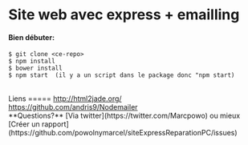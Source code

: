 Site web avec express + emailling
=====

#### Bien débuter:
```
$ git clone <ce-repo>
$ npm install
$ bower install
$ npm start  (il y a un script dans le package donc "npm start)
```
<br>
Liens
=====
<a href="http://html2jade.org/" target="_blank">http://html2jade.org/</a>
<br>
<a href="https://github.com/andris9/Nodemailer" target="_blank">https://github.com/andris9/Nodemailer</a>
<br>
**Questions?** [Via twitter](https://twitter.com/Marcpowo) ou mieux [Créer un rapport](https://github.com/powolnymarcel/siteExpressReparationPC/issues)
